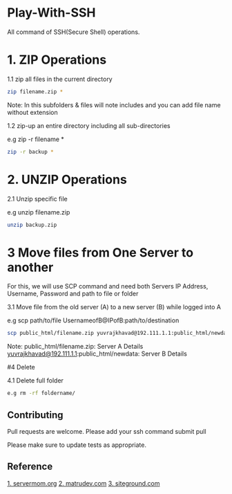# Play-With-SSH
All command of SSH(Secure Shell) operations.

# 1. ZIP Operations
1.1 zip all files in the current directory

```bash
zip filename.zip *
```
Note: In this subfolders & files will note includes and you can add file name without extension

1.2 zip-up an entire directory including all sub-directories

e.g zip -r filename *
```bash
zip -r backup *
```

# 2. UNZIP Operations
2.1 Unzip specific file 

e.g unzip filename.zip

```bash
unzip backup.zip
```

# 3 Move files from One Server to another
For this, we will use SCP command and need both Servers IP Address, Username, Password and path to file or folder

3.1 Move file from the old server (A) to a new server (B) while logged into A

e.g scp path/to/file UsernameofB@IPofB:path/to/destination

```bash
scp public_html/filename.zip yuvrajkhavad@192.111.1.1:public_html/newdata
```

Note: public_html/filename.zip:                     Server A Details 
      yuvrajkhavad@192.111.1.1:public_html/newdata: Server B Details 

#4 Delete

4.1 Delete full folder
```bash
e.g rm -rf foldername/
```


## Contributing
Pull requests are welcome. Please add your ssh command submit pull

Please make sure to update tests as appropriate.
 
## Reference
[1. servermom.org](http://www.servermom.org/how-to-zip-compress-and-unzip-extract-files/)
[2. matrudev.com](http://www.matrudev.com/post/transfer-files-web-server-using-ssh/)
[3. siteground.com](https://www.siteground.com/tutorials/ssh/)
